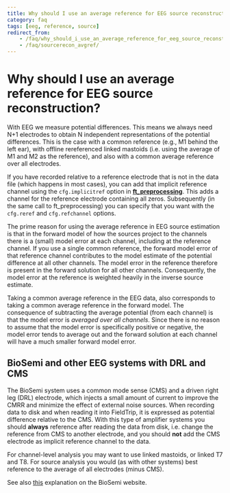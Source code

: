```yaml
---
title: Why should I use an average reference for EEG source reconstruction?
category: faq
tags: [eeg, reference, source]  
redirect_from:  
    - /faq/why_should_i_use_an_average_reference_for_eeg_source_reconstruction/
    - /faq/sourcerecon_avgref/
---
```


# Why should I use an average reference for EEG source reconstruction?

With EEG we measure potential differences. This means we always need N+1 electrodes to obtain N independent representations of the potential differences. This is the case with a common reference (e.g., M1 behind the left ear), with offline rereferenced linked mastoids (i.e. using the average of M1 and M2 as the reference), and also with a common average reference over all electrodes.

If you have recorded relative to a reference electrode that is not in the data file (which happens in most cases), you can add that implicit reference channel using the `cfg.implicitref` option in **[ft_preprocessing](/reference/ft_preprocessing)**. This adds a channel for the reference electrode containing all zeros. Subsequently (in the same call to ft_preprocessing) you can specify that you want with the `cfg.reref` and `cfg.refchannel` options.

The prime reason for using the average reference in EEG source estimation is that in the forward model of how the sources project to the channels there is a (small) model error at each channel, including at the reference channel. If you use a single common reference, the forward model error of that reference channel contributes to the model estimate of the potential difference at all other channels. The model error in the reference therefore is present in the forward solution for all other channels. Consequently, the model error at the reference is weighted heavily in the inverse source estimate.

Taking a common average reference in the EEG data, also corresponds to taking a common average reference in the forward model. The consequence of subtracting the average potential (from each channel) is that the model error is *averaged over all channels*. Since there is no reason to assume that the model error is specifically positive or negative, the model error tends to average out and the forward solution at each channel will have a much smaller forward model error.

## BioSemi and other EEG systems with DRL and CMS

The BioSemi system uses a common mode sense (CMS) and a driven right leg (DRL) electrode, which injects a small amount of current to improve the CMRR and minimize the effect of external noise sources. When recording data to disk and when reading it into FieldTrip, it is expressed as potential difference relative to the CMS. With this type of amplifier systems you should **always** reference after reading the data from disk, i.e. change the reference from CMS to another electrode, and you should **not** add the CMS electrode as implicit reference channel to the data.

For channel-level analysis you may want to use linked mastoids, or linked T7 and T8. For source analysis you would (as with other systems) best reference to the average of all electrodes (minus CMS).

See also [this](http://www.biosemi.com/faq/cms&drl.htm) explanation on the BioSemi website.
